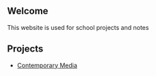 ## Welcome
This website is used for school projects and notes

## Projects

- [Contemporary Media](https://shreejitmurthy.github.io/contemporary-media/)
